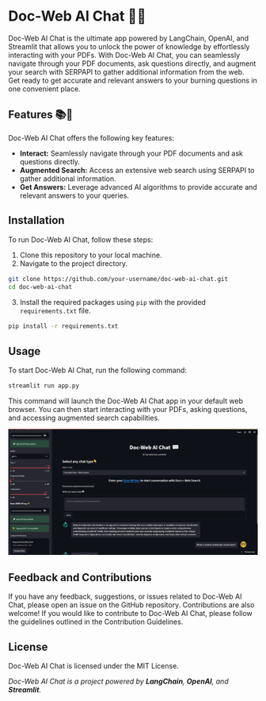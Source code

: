 # Doc-Web AI Chat 💬🌐


Doc-Web AI Chat is the ultimate app powered by LangChain, OpenAI, and Streamlit that allows you to unlock the power of knowledge by effortlessly interacting with your PDFs. With Doc-Web AI Chat, you can seamlessly navigate through your PDF documents, ask questions directly, and augment your search with SERPAPI to gather additional information from the web. Get ready to get accurate and relevant answers to your burning questions in one convenient place.

## Features 📚🔎

Doc-Web AI Chat offers the following key features:

- **Interact:** Seamlessly navigate through your PDF documents and ask questions directly.
- **Augmented Search:** Access an extensive web search using SERPAPI to gather additional information.
- **Get Answers:** Leverage advanced AI algorithms to provide accurate and relevant answers to your queries.

## Installation

To run Doc-Web AI Chat, follow these steps:

1. Clone this repository to your local machine.
2. Navigate to the project directory.

```bash
git clone https://github.com/your-username/doc-web-ai-chat.git
cd doc-web-ai-chat
```
3. Install the required packages using `pip` with the provided `requirements.txt` file.
```bash
pip install -r requirements.txt
```
## Usage

To start Doc-Web AI Chat, run the following command:
```bash
streamlit run app.py
```
This command will launch the Doc-Web AI Chat app in your default web browser. You can then start interacting with your PDFs, asking questions, and accessing augmented search capabilities.

<img src="Doc-Web-ai.PNG" alt="Doc-Web AI App Homepage">

## Feedback and Contributions
If you have any feedback, suggestions, or issues related to Doc-Web AI Chat, please open an issue on the GitHub repository. Contributions are also welcome! If you would like to contribute to Doc-Web AI Chat, please follow the guidelines outlined in the Contribution Guidelines.

## License
Doc-Web AI Chat is licensed under the MIT License.

<p><em>Doc-Web AI Chat is a project powered by <strong>LangChain</strong>, <strong>OpenAI</strong>, and <strong>Streamlit</strong>.</em></p>
